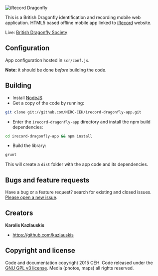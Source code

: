 ![iRecord Dragonfly](https://github.com/NERC-CEH/irecord-dragonfly-app/blob/master/src/images/app_logo.png)

This is a British Dragonfly identification and recording mobile web application. 
HTML5 based offline mobile app linked to [iRecord](http://www.brc.ac.uk/irecord/) website.

Live: [British Dragonfly Society](http://www.british-dragonflies.org.uk/mobile)

## Configuration

App configuration hosted in `scr/conf.js`.

**Note:** it should be done *before* building the code.

## Building

- Install [NodeJS](http://nodejs.org/)
- Get a copy of the code by running:

```bash
git clone git://github.com/NERC-CEH/irecord-dragonfly-app.git
```

- Enter the `irecord-dragonfly-app` directory and install the npm build dependencies:

```bash
cd irecord-dragonfly-app && npm install
```

- Build the library: 

```bash
grunt
```

This will create a `dist` folder with the app code and its dependencies.


## Bugs and feature requests

Have a bug or a feature request? search for existing and closed issues. [Please open a new issue](https://github.com/NERC-CEH/mobile_dragonfly/issues).


## Creators

**Karolis Kazlauskis**

- <https://github.com/kazlauskis>



## Copyright and license

Code and documentation copyright 2015 CEH. Code released under the [GNU GPL v3 license](LICENSE).
Media (photos, maps) all rights reserved.